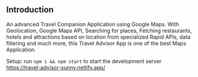 ## Introduction
An advanced Travel Companion Application using Google Maps. With Geolocation, Google Maps API, Searching for places, Fetching restaurants, hotels and attractions based on location from specialized Rapid APIs, data filtering and much more, this Travel Advisor App is one of the best Maps Application.

Setup: run ```npm i && npm start``` to start the development server
https://travel-advisor-sunny.netlify.app/
